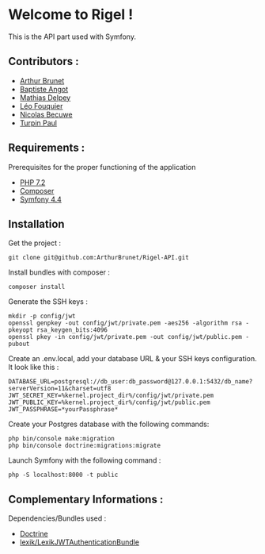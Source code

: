 # Welcome to Rigel !
This is the API part used with Symfony.
## Contributors :

- [Arthur Brunet](https://github.com/AhmedBouk)
- [Baptiste Angot](https://github.com/BaptisteAngot)
- [Mathias Delpey](https://github.com/mathD92)
- [Léo Fouquier](https://github.com/novaedra)
- [Nicolas Becuwe](https://github.com/NikoFLK)
- [Turpin Paul](https://github.com/Druxys)

## Requirements :
Prerequisites for the proper functioning of the application
- [PHP 7.2](https://lmgtfy.com/?q=How%20to%20get%20php%207.2&iie=1)
- [Composer](https://getcomposer.org/)
- [Symfony 4.4](https://symfony.com/)

## Installation
Get the project :

    git clone git@github.com:ArthurBrunet/Rigel-API.git

Install bundles with composer :

    composer install

Generate the SSH keys :

    mkdir -p config/jwt 
    openssl genpkey -out config/jwt/private.pem -aes256 -algorithm rsa -pkeyopt rsa_keygen_bits:4096 
    openssl pkey -in config/jwt/private.pem -out config/jwt/public.pem -pubout

Create an .env.local, add your database URL & your SSH keys configuration. It look like this :

    DATABASE_URL=postgresql://db_user:db_password@127.0.0.1:5432/db_name?serverVersion=11&charset=utf8 
    JWT_SECRET_KEY=%kernel.project_dir%/config/jwt/private.pem 
    JWT_PUBLIC_KEY=%kernel.project_dir%/config/jwt/public.pem 
    JWT_PASSPHRASE=*yourPassphrase*

Create your Postgres database with the following commands:

    php bin/console make:migration
    php bin/console doctrine:migrations:migrate

Launch Symfony with the following command :

    php -S localhost:8000 -t public

## Complementary Informations :
Dependencies/Bundles used :

- [Doctrine](https://symfony.com/doc/5.0/doctrine.html)
- [lexik/LexikJWTAuthenticationBundle](https://github.com/lexik/LexikJWTAuthenticationBundle)
